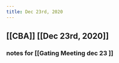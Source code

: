 ```yaml
---
title: Dec 23rd, 2020
---
```


## [[CBA]] [[Dec 23rd, 2020]]
### notes for [[Gating Meeting dec 23 ]]
###

